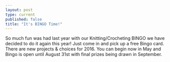```yaml
---
layout: post
type: current
published: false
title: "It's BINGO Time!"
---
```

So much fun was had last year with our Knitting/Crocheting BINGO we have decided to do it again this year!  Just come in and pick up a free Bingo card. There are new projects & choices for 2016. You can begin now in May and Bingo is open until August 31st with final prizes being drawn in September.